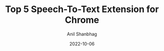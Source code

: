 ---
layout: single
title: "Top 5 Speech-To-Text Extension for Chrome"
date: 2022-10-06
category: comparison
author: Anil Shanbhag
thumbnail: "https://rizi97.github.io/hugo-dictanote/assets/img/blog/featured.jpg"
---